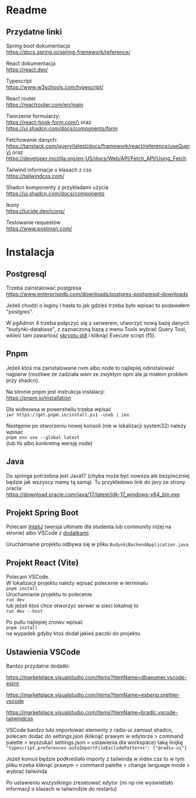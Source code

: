 # Readme
## Przydatne linki
Spring boot dokumentacja\
https://docs.spring.io/spring-framework/reference/

React dokumentacja\
https://react.dev/

Typescript\
https://www.w3schools.com/typescript/

React router\
https://reactrouter.com/en/main

Tworzenie formularzy:\
https://react-hook-form.com/\
oraz\
https://ui.shadcn.com/docs/components/form

Fetchowanie danych:\
https://tanstack.com/query/latest/docs/framework/react/reference/useQuery\
oraz\
https://developer.mozilla.org/en-US/docs/Web/API/Fetch_API/Using_Fetch

Tailwind informacje o klasach z css\
https://tailwindcss.com/

Shadcn komponenty z przykładami użycia\
https://ui.shadcn.com/docs/components

Ikony\
https://lucide.dev/icons/

Testowanie requestów\
https://www.postman.com/

# Instalacja

## Postgresql
Trzeba zainstalować postgresa\
https://www.enterprisedb.com/downloads/postgres-postgresql-downloads

Jeżeli chodzi o loginy i hasła to jak gdzieś trzeba było wpisać to podawałem "postgres".

W pgAdmin 4 trzeba połączyć się z serwerem, utworzyć nową bazę danych "budynki-database", z zaznaczoną bazą z menu Tools wybrać Query Tool, wkleić tam zawartość [skryptu ddl](./dokumentacja/budynki-database.sql) i kliknąć Execute script (f5).

## Pnpm
Jeżeli ktoś ma zainstalowane nvm albo node to najlepiej odinstalować najpierw (możliwe że zadziała wam ze zwykłym npm ale ja miałem problem przy shadcn).

Na stronie pnpm jest instrukcja instalacji:\
https://pnpm.io/installation

Dla widnowsa w powershellu trzeba wpisać\
`iwr https://get.pnpm.io/install.ps1 -useb | iex`

Następnie po otworzeniu nowej konsoli (nie w lokalizacji system32) należy wpisać\
`pnpm env use --global latest`\
(lub lts albo konkretną wersję node)

## Java
Do springa potrzebna jest Java17 (chyba może być nowsza ale bezpieczniej będzie jak wszyscy mamy tą samą). Tu przykładowo link do javy ze strony oracla:\
https://download.oracle.com/java/17/latest/jdk-17_windows-x64_bin.exe

## Projekt Spring Boot
Polecam [InteliJ](https://www.jetbrains.com/idea/download) (wersja ultimate dla studenta lub community niżej na stronie) albo VSCode z [dodatkami](https://code.visualstudio.com/docs/java/java-spring-boot).

Uruchamianie projektu odbywa się w pliku `BudynkiBackendApplication.java`

## Projekt React (Vite)
Polecam VSCode.\
W lokalizacji projektu należy wpisać polecenie w terminalu\
`pnpm install`\
Uruchamianie projektu to polecenie\
`run dev`\
lub jeżeli ktoś chce otworzyć serwer w sieci lokalnej to\
`run dev --host`

Po pullu najlepiej znowu wpisać\
`pnpm install`\
na wypadek gdyby ktoś dodał jakieś paczki do projektu.
## Ustawienia VSCode
Bardzo przydatne dodatki:

https://marketplace.visualstudio.com/items?itemName=dbaeumer.vscode-eslint

https://marketplace.visualstudio.com/items?itemName=esbenp.prettier-vscode

https://marketplace.visualstudio.com/items?itemName=bradlc.vscode-tailwindcss

VSCode bardzo lubi importować elementy z radix-ui zamiast shadcn, polecam dodać do settings.json (kliknąć prawym w edytorze > command palette > wyszukać settings.json > ustawienia dla workspace) taką linijkę
`"typescript.preferences.autoImportFileExcludePatterns": ["@radix-ui"]`

Jeżeli komuś będzie podkreślało importy z tailwinda w index.css to w tym pliku trzeba kliknąć prawym > command palette > change language mode > wybrać tailwinda

Po ustawieniu wszystkiego zresetować edytor (mi np nie wyświetlało informacji o klasach w tailwindzie do restartu)